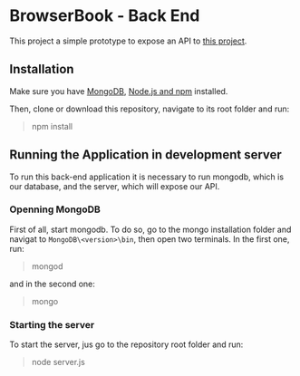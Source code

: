# BrowserBook - Back End
This project a simple prototype to expose an API to [this project](https://github.com/romeukjr/DesenvolvimentoDeSoftware3).

## Installation

Make sure you have [MongoDB](https://www.mongodb.com/download-center), [Node.js and npm](https://nodejs.org/en/download/) installed.

Then, clone or download this repository, navigate to its root folder and run:

> npm install

## Running the Application in development server
To run this back-end application it is necessary to run mongodb, which is our database, and the server, which will expose our API.

### Openning MongoDB
First of all, start mongodb. To do so, go to the mongo installation folder and navigat to `MongoDB\<version>\bin`, then open two terminals.
In the first one, run:
> mongod

and in the second one:
> mongo

### Starting the server
To start the server, jus go to the repository root folder and run:
> node server.js
